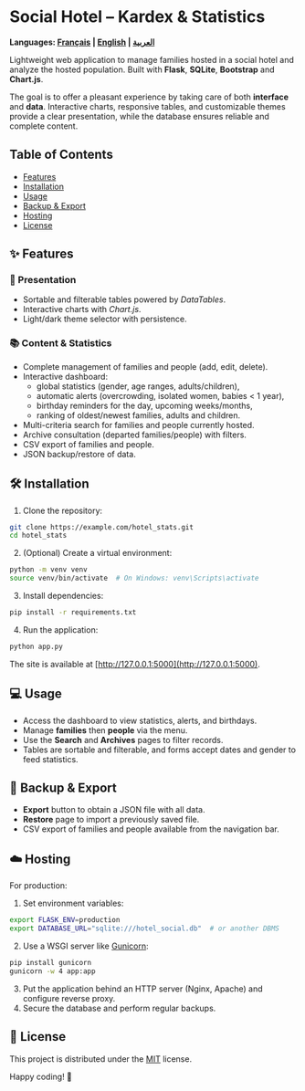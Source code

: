 # Social Hotel – Kardex & Statistics
**Languages: [Français](README.md) | [English](README.en.md) | [العربية](README.ar.md)**

Lightweight web application to manage families hosted in a social hotel and analyze the hosted population. Built with **Flask**, **SQLite**, **Bootstrap** and **Chart.js**.

The goal is to offer a pleasant experience by taking care of both **interface** and **data**. Interactive charts, responsive tables, and customizable themes provide a clear presentation, while the database ensures reliable and complete content.

## Table of Contents
- [Features](#-features)
- [Installation](#-installation)
- [Usage](#-usage)
- [Backup & Export](#-backup--export)
- [Hosting](#-hosting)
- [License](#-license)

## ✨ Features

### 🎨 Presentation

- Sortable and filterable tables powered by *DataTables*.
- Interactive charts with *Chart.js*.
- Light/dark theme selector with persistence.

### 📚 Content & Statistics

- Complete management of families and people (add, edit, delete).
- Interactive dashboard:
  - global statistics (gender, age ranges, adults/children),
  - automatic alerts (overcrowding, isolated women, babies < 1 year),
  - birthday reminders for the day, upcoming weeks/months,
  - ranking of oldest/newest families, adults and children.
- Multi-criteria search for families and people currently hosted.
- Archive consultation (departed families/people) with filters.
- CSV export of families and people.
- JSON backup/restore of data.

## 🛠️ Installation

1. Clone the repository:

```bash
git clone https://example.com/hotel_stats.git
cd hotel_stats
```

2. (Optional) Create a virtual environment:

```bash
python -m venv venv
source venv/bin/activate  # On Windows: venv\Scripts\activate
```

3. Install dependencies:

```bash
pip install -r requirements.txt
```

4. Run the application:

```bash
python app.py
```

The site is available at [http://127.0.0.1:5000](http://127.0.0.1:5000).

## 💻 Usage

- Access the dashboard to view statistics, alerts, and birthdays.
- Manage **families** then **people** via the menu.
- Use the **Search** and **Archives** pages to filter records.
- Tables are sortable and filterable, and forms accept dates and gender to feed statistics.

## 💾 Backup & Export

- **Export** button to obtain a JSON file with all data.
- **Restore** page to import a previously saved file.
- CSV export of families and people available from the navigation bar.

## ☁️ Hosting

For production:

1. Set environment variables:

```bash
export FLASK_ENV=production
export DATABASE_URL="sqlite:///hotel_social.db"  # or another DBMS
```

2. Use a WSGI server like [Gunicorn](https://gunicorn.org/):

```bash
pip install gunicorn
gunicorn -w 4 app:app
```

3. Put the application behind an HTTP server (Nginx, Apache) and configure reverse proxy.
4. Secure the database and perform regular backups.

## 📄 License

This project is distributed under the [MIT](LICENSE) license.

Happy coding! 🎉
